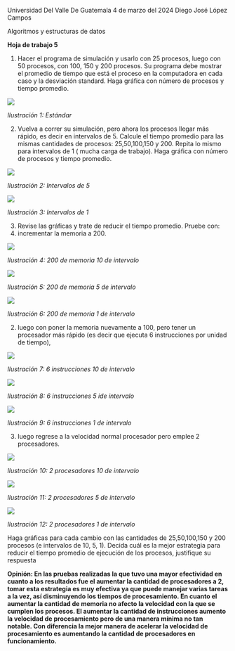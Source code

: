 ﻿Universidad Del Valle De Guatemala   4 de marzo del 2024 Diego José López Campos 

Algoritmos y estructuras de datos 

**Hoja de trabajo 5** 

1. Hacer el programa de simulación y usarlo con 25 procesos, luego con 50 procesos, con 100, 150 y 200 procesos. Su programa debe mostrar el promedio de tiempo que está el proceso en la computadora en cada caso y la desviación standard. Haga gráfica con número de procesos y tiempo promedio. 

![](images/Aspose.Words.6871a569-3320-4c0d-96d5-fd70ef228f74.001.jpeg)

*Ilustración 1: Estándar* 

2. Vuelva a correr su simulación, pero ahora los procesos llegar más rápido, es decir en intervalos de 5. Calcule el tiempo promedio para las mismas cantidades de procesos: 25,50,100,150 y 200. Repita lo mismo para intervalos de 1 ( mucha carga de trabajo). Haga gráfica con número de procesos y tiempo promedio. 

![](images/Aspose.Words.6871a569-3320-4c0d-96d5-fd70ef228f74.002.jpeg)

*Ilustración 2: Intervalos de 5* 

![](images/Aspose.Words.6871a569-3320-4c0d-96d5-fd70ef228f74.003.jpeg)

*Ilustración 3: Intervalos de 1* 

3. Revise las gráficas y trate de reducir el tiempo promedio. Pruebe con: 
1. incrementar la memoria a 200. 

![](images/Aspose.Words.6871a569-3320-4c0d-96d5-fd70ef228f74.004.jpeg)

*Ilustración 4: 200 de memoria 10 de intervalo* 

![](images/Aspose.Words.6871a569-3320-4c0d-96d5-fd70ef228f74.005.jpeg)

*Ilustración 5: 200 de memoria 5 de intervalo* 

![](images/Aspose.Words.6871a569-3320-4c0d-96d5-fd70ef228f74.006.jpeg)

*Ilustración 6: 200 de memoria 1 de intervalo* 

2. luego con poner la memoria nuevamente a 100, pero tener un procesador más rápido (es decir que ejecuta 6 instrucciones por unidad de tiempo), 

![](images/Aspose.Words.6871a569-3320-4c0d-96d5-fd70ef228f74.007.jpeg)

*Ilustración 7: 6 instrucciones 10 de intervalo* 

![](images/Aspose.Words.6871a569-3320-4c0d-96d5-fd70ef228f74.008.jpeg)

*Ilustración 8: 6 instrucciones 5 ide intervalo* 

![](images/Aspose.Words.6871a569-3320-4c0d-96d5-fd70ef228f74.009.jpeg)

*Ilustración 9: 6 instrucciones 1 de intervalo* 

3. luego regrese a la velocidad normal procesador pero emplee 2 procesadores. 

![](images/Aspose.Words.6871a569-3320-4c0d-96d5-fd70ef228f74.010.jpeg)

*Ilustración 10: 2 procesadores 10 de intervalo* 

![](images/Aspose.Words.6871a569-3320-4c0d-96d5-fd70ef228f74.011.jpeg)

*Ilustración 11: 2 procesadores 5 de intervalo* 

![](images/Aspose.Words.6871a569-3320-4c0d-96d5-fd70ef228f74.012.jpeg)

*Ilustración 12: 2 procesadores 1 de intervalo* 

Haga gráficas para cada cambio con las cantidades de 25,50,100,150 y 200 procesos (e intervalos de 10, 5, 1). Decida cuál es la mejor estrategia para reducir el tiempo promedio de ejecución de los procesos, justifique su respuesta 

**Opinión: En las pruebas realizadas la que tuvo una mayor efectividad en cuanto a  los resultados fue el aumentar la cantidad de procesadores a 2, tomar esta estrategia es muy efectiva ya que puede manejar varias tareas a la vez, así disminuyendo los tiempos de procesamiento. En cuanto el aumentar la cantidad de memoria no afecto la velocidad con la que se cumplen los procesos. El aumentar la cantidad de instrucciones aumento la velocidad de procesamiento pero de una manera mínima no tan notable. Con diferencia la mejor manera  de  acelerar  la  velocidad  de  procesamiento  es  aumentando  la  cantidad  de procesadores en funcionamiento.** 
